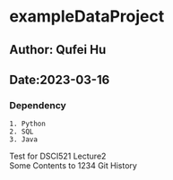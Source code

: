 # exampleDataProject
## Author: Qufei Hu
## Date:2023-03-16

### Dependency
`1. Python` \
`2. SQL` \
`3. Java` 

Test for DSCI521 Lecture2 \
Some Contents to 1234 Git History 


